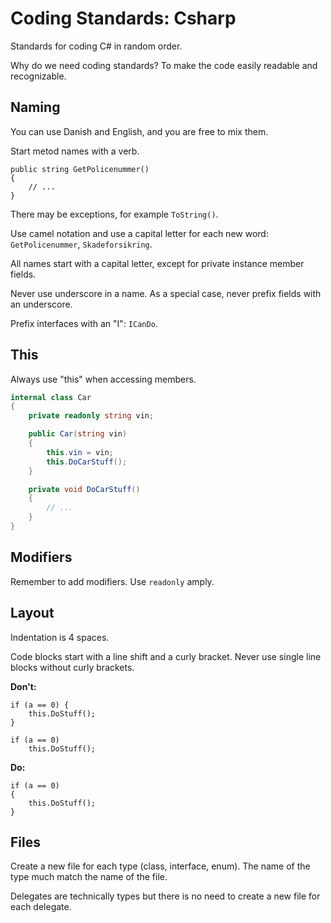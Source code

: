 # Coding Standards: Csharp

Standards for coding C\# in random order.

Why do we need coding standards? To make the code easily readable and recognizable.

## Naming

You can use Danish and English, and you are free to mix them.

Start metod names with a verb.

```
public string GetPolicenummer()
{
    // ...
}
```

There may be exceptions, for example `ToString()`.

Use camel notation and use a capital letter for each new word: `GetPolicenummer`, `Skadeforsikring`.

All names start with a capital letter, except for private instance member fields.

Never use underscore in a name.  As a special case, never prefix fields with an underscore.

Prefix interfaces with an "I": `ICanDo`.

## This

Always use "this" when accessing members.

```C\#
internal class Car
{
    private readonly string vin;

    public Car(string vin)
    {
        this.vin = vin;
        this.DoCarStuff();
    }

    private void DoCarStuff()
    {
        // ...
    }
}
```

## Modifiers

Remember to add modifiers.  Use `readonly` amply.

## Layout

Indentation is 4 spaces.

Code blocks start with a line shift and a curly bracket.  Never use single line blocks without curly brackets.

**Don't:**

```
if (a == 0) {
    this.DoStuff();
}
```

```
if (a == 0)
    this.DoStuff();
```

**Do:**

```
if (a == 0)
{
    this.DoStuff();
}
```

## Files

Create a new file for each type \(class, interface, enum\).  The name of the type much match the name of the file.

Delegates are technically types but there is no need to create a new file for each delegate.

